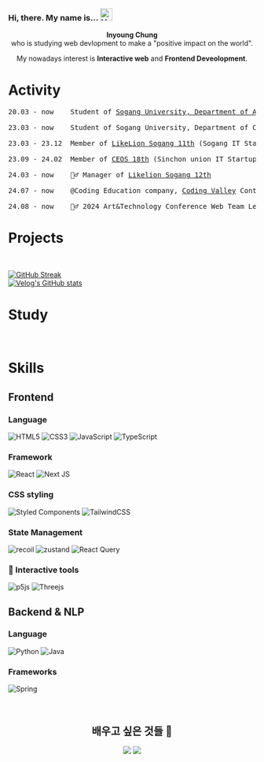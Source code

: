 ### Hi, there. My name is... <img src="https://raw.githubusercontent.com/Tarikul-Islam-Anik/Animated-Fluent-Emojis/master/Emojis/Hand%20gestures/Hand%20with%20Fingers%20Splayed%20Light%20Skin%20Tone.png" alt="Hand with Fingers Splayed Light Skin Tone" width="25" height="25" />

<p align="center"> <b>Inyoung Chung</b> <br/> who is studying web devlopment to make a "positive impact on the world".</p>
<p align="center"> My nowadays interest is <b>Interactive web</b> and <b>Frontend Deveolopment</b>. </p>

# Activity
<pre>
20.03 - now    Student of <a href="https://creative.sogang.ac.kr/">Sogang University, Department of Art and Technology</a>
  
23.03 - now    Student of Sogang University, Department of Convergence Software
  
23.03 - 23.12  Member of <a href="">LikeLion Sogang 11th</a> (Sogang IT Startup club) - Frontend part
  
23.09 - 24.02  Member of <a href="https://ceos-sinchon.com/">CEOS 18th</a> (Sinchon union IT Startup club) - Frontend part
  
24.03 - now    🦸‍♂️ Manager of <a href="https://github.com/LIKELION-SOGANG">Likelion Sogang 12th</a>
  
24.07 - now    @Coding Education company, <a href="https://www.codingvalley.com/">Coding Valley</a> Contents Team
  
24.08 - now    🦸‍♂️ 2024 Art&Technology Conference Web Team Leader
</pre>

# Projects
<pre>
  
</pre>

[![GitHub Streak](https://streak-stats.demolab.com?user=rmdnps10&theme=gruvbox-duo)](https://git.io/streak-stats)  
[![Velog's GitHub stats](https://velog-readme-stats.vercel.app/api?name=rmdnps10)](https://github.com/eungyeole/velog-readme-stats)
# Study 
<pre>

</pre>


# Skills

## Frontend

### Language
![HTML5](https://img.shields.io/badge/html5-%23E34F26.svg?style=for-the-badge&logo=html5&logoColor=white)
![CSS3](https://img.shields.io/badge/css3-%231572B6.svg?style=for-the-badge&logo=css3&logoColor=white)
![JavaScript](https://img.shields.io/badge/javascript-%23323330.svg?style=for-the-badge&logo=javascript&logoColor=%23F7DF1E)
![TypeScript](https://img.shields.io/badge/typescript-%23007ACC.svg?style=for-the-badge&logo=typescript&logoColor=white)

### Framework
![React](https://img.shields.io/badge/react-%2320232a.svg?style=for-the-badge&logo=react&logoColor=%2361DAFB)
![Next JS](https://img.shields.io/badge/Next-black?style=for-the-badge&logo=next.js&logoColor=white)

### CSS styling
![Styled Components](https://img.shields.io/badge/styled--components-DB7093?style=for-the-badge&logo=styled-components&logoColor=white)
![TailwindCSS](https://img.shields.io/badge/tailwindcss-%2338B2AC.svg?style=for-the-badge&logo=tailwind-css&logoColor=white)

### State Management
![recoil](https://img.shields.io/badge/recoil-3578E5?style=for-the-badge&logo=recoil&logoColor=black)
![zustand](https://img.shields.io/badge/zustand-%2320232a.svg?style=for-the-badge&logo=react&logoColor=%2361DAFB)
![React Query](https://img.shields.io/badge/-React%20Query-FF4154?style=for-the-badge&logo=react%20query&logoColor=white)

### 🤩 Interactive tools
![p5js](https://img.shields.io/badge/p5.js-ED225D?style=for-the-badge&logo=p5.js&logoColor=FFFFFF)
![Threejs](https://img.shields.io/badge/threejs-black?style=for-the-badge&logo=three.js&logoColor=white)

## Backend & NLP
### Language
![Python](https://img.shields.io/badge/python-3670A0?style=for-the-badge&logo=python&logoColor=ffdd54)
![Java](https://img.shields.io/badge/java-%23ED8B00.svg?style=for-the-badge&logo=openjdk&logoColor=white)

### Frameworks
![Spring](https://img.shields.io/badge/spring-%236DB33F.svg?style=for-the-badge&logo=spring&logoColor=white)


  

<br>
<h2 align="center"> 배우고 싶은 것들 🤔 </h2>
<p align="center"> 
<img src="https://img.shields.io/badge/spring-6DB33F?style=for-the-badge&logo=spring&logoColor=white">
<img src="https://img.shields.io/badge/reactquery-FF4154?style=for-the-badge&logo=reactquery&logoColor=white">

  

  
  


        
<!--
**rmdnps10/rmdnps10** is a ✨ _special_ ✨ repository because its `README.md` (this file) appears on your GitHub profile.

Here are some ideas to get you started:

- 🔭 I’m currently working on ...
- 🌱 I’m currently learning ...
- 👯 I’m looking to collaborate on ...
- 🤔 I’m looking for help with ...
- 💬 Ask me about ...
- 📫 How to reach me: ...
- 😄 Pronouns: ...
- ⚡ Fun fact: ...
-->
